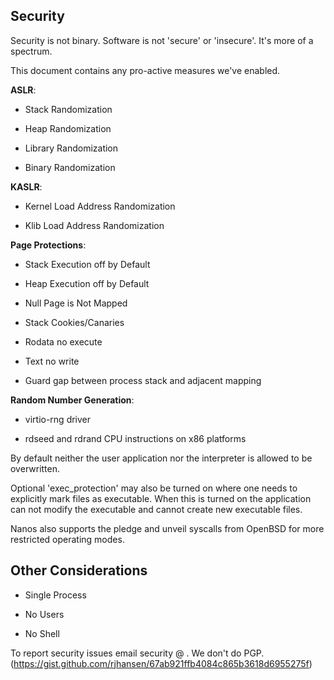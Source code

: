 ## Security

Security is not binary. Software is not 'secure' or 'insecure'. It's
more of a spectrum.

This document contains any pro-active measures we've enabled.

__ASLR__:

* Stack Randomization

* Heap Randomization

* Library Randomization

* Binary Randomization

__KASLR__:

* Kernel Load Address Randomization

* Klib Load Address Randomization

__Page Protections__:

* Stack Execution off by Default

* Heap Execution off by Default

* Null Page is Not Mapped

* Stack Cookies/Canaries

* Rodata no execute

* Text no write

* Guard gap between process stack and adjacent mapping

__Random Number Generation__:

* virtio-rng driver

* rdseed and rdrand CPU instructions on x86 platforms

By default neither the user application nor the interpreter is allowed to be overwritten.

Optional 'exec_protection' may also be turned on where one needs to
explicitly mark files as executable. When this is turned on the
application can not modify the executable and cannot create new
executable files.

Nanos also supports the pledge and unveil syscalls from OpenBSD for more
restricted operating modes.

## Other Considerations

* Single Process

* No Users

* No Shell

To report security issues email security @ . We don't do PGP.
(https://gist.github.com/rjhansen/67ab921ffb4084c865b3618d6955275f)

